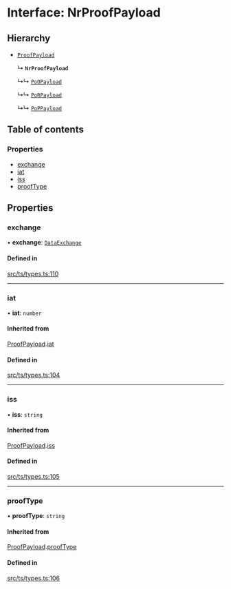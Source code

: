# Interface: NrProofPayload

## Hierarchy

- [`ProofPayload`](ProofPayload.md)

  ↳ **`NrProofPayload`**

  ↳↳ [`PoOPayload`](PoOPayload.md)

  ↳↳ [`PoRPayload`](PoRPayload.md)

  ↳↳ [`PoPPayload`](PoPPayload.md)

## Table of contents

### Properties

- [exchange](NrProofPayload.md#exchange)
- [iat](NrProofPayload.md#iat)
- [iss](NrProofPayload.md#iss)
- [proofType](NrProofPayload.md#prooftype)

## Properties

### exchange

• **exchange**: [`DataExchange`](DataExchange.md)

#### Defined in

[src/ts/types.ts:110](https://gitlab.com/i3-market/code/wp3/t3.2/conflict-resolution/non-repudiation-library/-/blob/e1c4422/src/ts/types.ts#L110)

___

### iat

• **iat**: `number`

#### Inherited from

[ProofPayload](ProofPayload.md).[iat](ProofPayload.md#iat)

#### Defined in

[src/ts/types.ts:104](https://gitlab.com/i3-market/code/wp3/t3.2/conflict-resolution/non-repudiation-library/-/blob/e1c4422/src/ts/types.ts#L104)

___

### iss

• **iss**: `string`

#### Inherited from

[ProofPayload](ProofPayload.md).[iss](ProofPayload.md#iss)

#### Defined in

[src/ts/types.ts:105](https://gitlab.com/i3-market/code/wp3/t3.2/conflict-resolution/non-repudiation-library/-/blob/e1c4422/src/ts/types.ts#L105)

___

### proofType

• **proofType**: `string`

#### Inherited from

[ProofPayload](ProofPayload.md).[proofType](ProofPayload.md#prooftype)

#### Defined in

[src/ts/types.ts:106](https://gitlab.com/i3-market/code/wp3/t3.2/conflict-resolution/non-repudiation-library/-/blob/e1c4422/src/ts/types.ts#L106)
